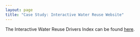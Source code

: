 ```yaml
---
layout: page
title: "Case Study: Interactive Water Reuse Website"
---
```

The Interactive Water Reuse Drivers Index can be found [here](https://chayek.github.io/Water-Reuse-Drivers-Index/).

